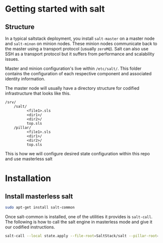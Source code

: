 # Getting started with salt

## Structure
In a typical saltstack deployment, you install `salt-master` on a master node and `salt-minon` on minion nodes. These minion nodes communicate back to the master using a transport protocol (usually `zeroMQ`). Salt can also use SSH as a transport protocol but it suffers from performance and scalability issues.

Master and minion configuration's live within `/etc/salt/`. This folder contains the configuration of each respective component and associated identity information.

The master node will usually have a directory structure for codified infrastructure that looks like this.

```
/srv/
    /salt/
          <file1>.sls
          <dir1>/
          <dir2>/
          top.sls
    /pillar/
          <file1>.sls
          <dir1>/
          <dir2>/
          top.sls
```

This is how we will configure desired state configuration within this repo and use masterless salt

# Installation
## Install masterless salt

```sh
sudo apt-get install salt-common
```

Once salt-common is installed, one of the utilities it provides is `salt-call`. The following is how to call the salt engine in masterless mode and give it our codified instructions.

```sh
salt-call --local state.apply --file-root=SaltStack/salt --pillar-root=SaltStack/pillar
```
